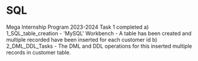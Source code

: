 # SQL
Mega Internship Program 2023-2024
Task 1 completed 
  a) 1_SQL_table_creation
      - 'MySQL' Workbench
      -  A table has been created and  multiple recorded have been inserted for each customer id
  b) 2_DML_DDL_Tasks
      - The DML and DDL operations for this inserted multiple records in customer table.
